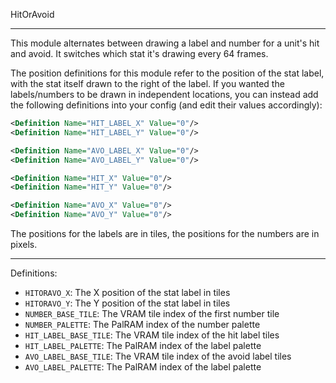 
HitOrAvoid

---

This module alternates between drawing a label and number for a unit's hit and avoid. It switches which stat it's drawing every 64 frames.

The position definitions for this module refer to the position of the stat label, with the stat itself drawn to the right of the label. If you wanted the labels/numbers to be drawn in independent locations, you can instead add the following definitions into your config (and edit their values accordingly):

```xml
<Definition Name="HIT_LABEL_X" Value="0"/>
<Definition Name="HIT_LABEL_Y" Value="0"/>

<Definition Name="AVO_LABEL_X" Value="0"/>
<Definition Name="AVO_LABEL_Y" Value="0"/>

<Definition Name="HIT_X" Value="0"/>
<Definition Name="HIT_Y" Value="0"/>

<Definition Name="AVO_X" Value="0"/>
<Definition Name="AVO_Y" Value="0"/>
```

The positions for the labels are in tiles, the positions for the numbers are in pixels.

---

Definitions:

  * `HITORAVO_X`: The X position of the stat label in tiles
  * `HITORAVO_Y`: The Y position of the stat label in tiles
  * `NUMBER_BASE_TILE`: The VRAM tile index of the first number tile
  * `NUMBER_PALETTE`: The PalRAM index of the number palette
  * `HIT_LABEL_BASE_TILE`: The VRAM tile index of the hit label tiles
  * `HIT_LABEL_PALETTE`: The PalRAM index of the label palette
  * `AVO_LABEL_BASE_TILE`: The VRAM tile index of the avoid label tiles
  * `AVO_LABEL_PALETTE`: The PalRAM index of the label palette

